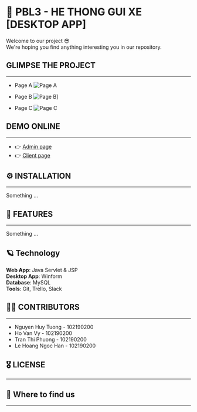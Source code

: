 # 🍕 PBL3 - HE THONG GUI XE [DESKTOP APP]

Welcome to our project 😎 \
We're hoping you find anything interesting you in our repository.

## GLIMPSE THE PROJECT

***
[1]: https://lh3.googleusercontent.com/proxy/LLHs7th4-C13-fNAFlY8jfvT9u0VlVjUYidshb5Xi1nkGPnWyeGtCVjMAWsrn_SQliKlfTTYfzLY2rRsxdNJs0ez88jsVNlpcX4y3rYac8WX1w

- Page A
![Page A][1]

- Page B
![Page B][1]]

- Page C
![Page C][1]

## DEMO ONLINE

***

- 👉 [Admin page](https://www.google.com/)
- 👉 [Client page](https://www.google.com/)

## ⚙️ INSTALLATION

***

Something ...

## 🎉 FEATURES

***

Something ...

## 🪐 Technology

**Web App**: Java Servlet & JSP \
**Desktop App**: Winform \
**Database**: MySQL \
**Tools**: Git, Trello, Slack

## 👨‍🔧 CONTRIBUTORS

***
* Nguyen Huy Tuong - 102190200
* Ho Van Vy - 102190200
* Tran Thi Phuong - 102190200
* Le Hoang Ngoc Han - 102190200

## 🎖 LICENSE

***

## 👀 Where to find us

***

